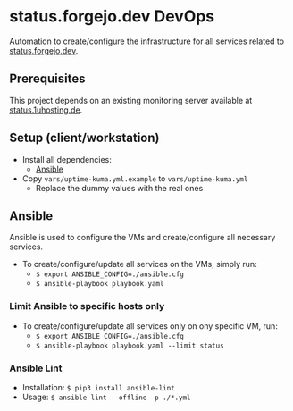 # status.forgejo.dev DevOps

Automation to create/configure the infrastructure for all services related to [status.forgejo.dev](https://status.forgejo.dev).


## Prerequisites

This project depends on an existing monitoring server available at [status.1uhosting.de](https://status.1uhosting.de).


## Setup (client/workstation)

- Install all dependencies:
    - [Ansible](https://docs.ansible.com/ansible/latest/installation_guide/intro_installation.html)
- Copy `vars/uptime-kuma.yml.example` to `vars/uptime-kuma.yml`
    - Replace the dummy values with the real ones


## Ansible

Ansible is used to configure the VMs and create/configure all necessary services.

- To create/configure/update all services on the VMs, simply run:
    - `$ export ANSIBLE_CONFIG=./ansible.cfg`
    - `$ ansible-playbook playbook.yaml`

### Limit Ansible to specific hosts only

- To create/configure/update all services only on ony specific VM, run:
    - `$ export ANSIBLE_CONFIG=./ansible.cfg`
    - `$ ansible-playbook playbook.yaml --limit status`

### Ansible Lint

- Installation: `$ pip3 install ansible-lint`
- Usage: `$ ansible-lint --offline -p ./*.yml`
